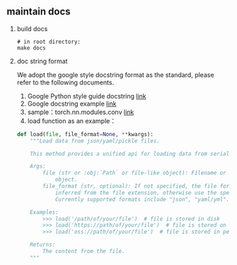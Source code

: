 ## maintain docs
1. build docs
    ```shell
    # in root directory:
    make docs
    ```

2. doc string format

    We adopt the google style docstring format as the standard, please refer to the following documents.
    1. Google Python style guide docstring [link](http://google.github.io/styleguide/pyguide.html#381-docstrings)
    2. Google docstring example [link](https://sphinxcontrib-napoleon.readthedocs.io/en/latest/example_google.html)
    3. sample：torch.nn.modules.conv [link](https://pytorch.org/docs/stable/_modules/torch/nn/modules/conv.html#Conv1d)
    4. load function as an example：

    ```python
    def load(file, file_format=None, **kwargs):
        """Load data from json/yaml/pickle files.
    
        This method provides a unified api for loading data from serialized files.
    
        Args:
            file (str or :obj:`Path` or file-like object): Filename or a file-like
                object.
            file_format (str, optional): If not specified, the file format will be
                inferred from the file extension, otherwise use the specified one.
                Currently supported formats include "json", "yaml/yml".
    
        Examples:
            >>> load('/path/of/your/file')  # file is stored in disk
            >>> load('https://path/of/your/file')  # file is stored on internet
            >>> load('oss://path/of/your/file')  # file is stored in petrel
    
        Returns:
            The content from the file.
        """
    ```
